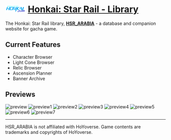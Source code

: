 # <img src="https://github.com/Oso00Luffy/HSR_Arabia/blob/main/public/logo.png?raw=true" alt="Honkai Arabia" width="64" /> **[Honkai: Star Rail - Library](https://hsr-arabic.vercel.app/)**

The Honkai: Star Rail library, **[HSR_ARABIA](https://hsr-arabic.vercel.app)** - a database and companion website for gacha game.

## **Current Features**

- Character Browser
- Light Cone Browser
- Relic Browser
- Ascension Planner
- Banner Archive

## **Previews**

![preview](https://github.com/user-attachments/assets/6a4cadc0-1dce-450f-9d92-0d86cd82d6b0)
![preview1](https://github.com/user-attachments/assets/e9b0a55b-cb5b-4ffb-8df2-39b7cc9c38fd)
![preview2](https://github.com/user-attachments/assets/9b2b6ae1-d29d-4875-8b4e-f5694c5c7f45)
![preview3](https://github.com/user-attachments/assets/89cad027-e64e-46b3-9c45-b6288f3a2646)
![preview4](https://github.com/user-attachments/assets/8a54c706-fdd9-4326-8ed7-ba0fdf820870)
![preview5](https://github.com/user-attachments/assets/eff4e126-e0f9-4b28-b468-ea85be528fe0)
![preview6](https://github.com/user-attachments/assets/df32fca0-7d5c-41ac-809e-4873a5937bb2)
![preview7](https://github.com/user-attachments/assets/ec356b0e-7f3b-472a-8aa0-137f86b6b855)

---

HSR_ARABIA is not affiliated with HoYoverse.
Game contents are trademarks and copyrights of HoYoverse.
